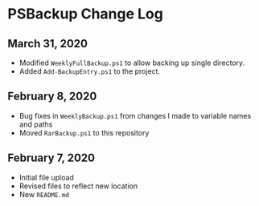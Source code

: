 # PSBackup Change Log

## March 31, 2020

+ Modified `WeeklyFullBackup.ps1` to allow backing up single directory.
+ Added `Add-BackupEntry.ps1` to the project.

## February 8, 2020

+ Bug fixes in `WeeklyBackup.ps1` from changes I made to variable names and paths
+ Moved `RarBackup.ps1` to this repository

## February 7, 2020

+ Initial file upload
+ Revised files to reflect new location
+ New `README.md`

